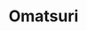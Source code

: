 ---
title: 'Omatsuri'
description: 'Open source browser tools for everyday use'
link: 'https://omatsuri.app/'
# imageURL: ''
---